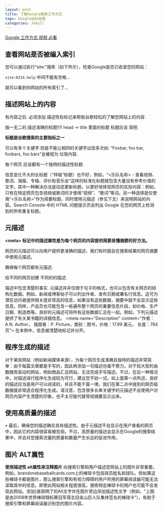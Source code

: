 ```yaml
---
layout: post
title: 了解Google搜索工作方式　　
tags: Google站长指南
categories: Jekyll
---
```



[Google 工作方式 视频 必看][1]



## 查看网站是否被编入索引


您可以通过执行“site:”搜索（如下所示），检查Google是否已收录您的网站：

`site:0214.help`
中间不能有空格...

就可以看到你网站的所有索引了...






## 描述网站上的内容
有内容之后. 必须添加 描述性标标记来帮助谷歌轻松的了解您网站上的内容.

独一无二的.描述准确的标题!!!!
head → title 里面的标题
标题应该 简短.

**标题是谷歌搜索的主要指标之一**



可以有多个关键字.但是不能让相同的关键字出现多次如: 
“Foobar, foo bar, foobars, foo bars”会被视为 垃圾内容.




每个网页 应该都有一个独特的描述性标题.




信息变化不大的长标题（“样板”标题）也不好，例如，“\<乐队名称\> - 查看视频、歌词、海报、专辑、评价和音乐会”这样的标准化标题就包含大量没有参考价值的文字。其中一种解决办法是动态更新标题，以更好地体现网页的实际内容：例如，只有在特定网页包含视频或歌词时才使用“视频”、“歌词”等词。另一种选择是仅使用“\<乐队名称\>”作为简要标题，同时使用元描述（参见下文）来说明网站的内容。Search Console 中的 HTML 问题提示页会列出 Google 在您的网页上检测到的所有重复标题。




## 元描述
**\<meta\> 标记中的描述属性是为每个网页的内容提供简要易懂摘要的好方法。**


网页的元描述可以向用户提供更准确的描述，我们有时就会在搜索结果的网页摘要中使用元描述。

确保每个网页都有元描述.

给不同的网页创建 不同的的描述.




描述中包含清楚的事实.
 元描述并非仅限于句子的格式，也可以包含有关网页的结构化数据。例如，新闻或博客帖子可以列出作者、发布日期或署名行信息。这可为潜在访问者提供相关度非常高的信息，如果没有这些数据，摘要中就不会显示这些信息。同样，产品页也可能包含一些遍布整个网页的重要信息片段，如价格、生产日期、制造商等。良好的元描述可将所有这些数据汇总在一起。例如，下列元描述提供了有关某书籍的详细信息。
\<meta name="Description" content="作者：A.N. Author，
插图者：P. Picture，类别：图书，价格：17.99 美元，
长度：784 页"\>
在本例中，信息被清楚地标记并分开。






## 程序生成的描述
 对于某些网站（例如新闻媒体来源），为每个网页生成准确且独特的描述非常简单：由于每篇文章都是手写的，因此再添加一句描述也毫不费力。对于较大型的由数据库驱动的网站，例如商品汇总网站，无法完成手写描述。不过，在后一种情况中，对描述进行程序化生成较为可行，建议您不妨一试。如上面第一点所述，良好的描述应当是用户可以阅读的，并且不能千篇一律。我们在第二点中提到的网页级数据就非常适合程序化生成。请注意，包含很多长串关键字的元描述不会使用户对网页内容产生清楚的印象，也不太可能代替常规摘要显示出来。




## 使用高质量的描述
•	最后，确保您的描述确实具有描述性。由于元描述不会显示在用户查看的网页中，因此它的内容很容易被忽视。不过，高质量的描述会显示在Google的搜索结果中，并会对您搜索流量的质量和数量产生长远的促进作用。





## 图片 ALT属性
**使用描述性 alt属性来注释图片**
向搜索引擎和用户描述您网站上的图片非常重要。例如，brandonsbaseballcards.com上的棒球卡包括球员姓名和球队。但如果这些棒球卡都是图片，那么搜索引擎和有视力障碍的用户所用的屏幕阅读器可能无法读取其中的信息。即使此网站相关程度很高，搜索特定棒球卡的用户也可能不会发现此网站。添加}直观明了的Alt文字并在图片旁边添加描述性文字（例如，“上图是由2008年世界棒球锦标赛冠军得主旧金山巨人队集体签名的棒球卡”），有助于搜索引擎和屏幕阅读器识别您的图片内容。

























[1]:	https://support.google.com/webmasters/answer/6001169?hl=zh-Hans&ref_topic=4631146